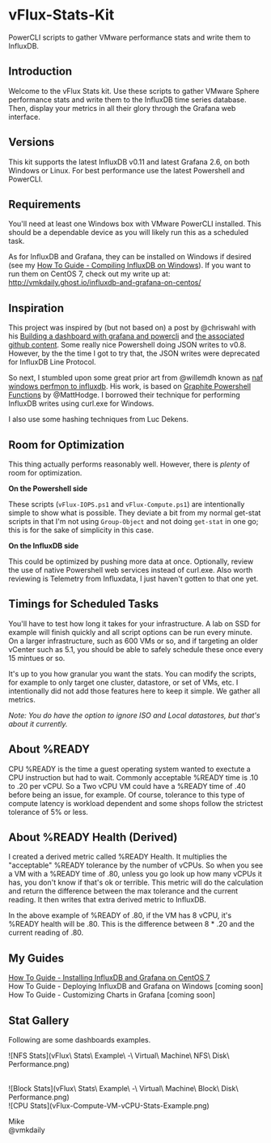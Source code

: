 # vFlux-Stats-Kit
PowerCLI scripts to gather VMware performance stats and write them to InfluxDB.

## Introduction
Welcome to the vFlux Stats kit.  Use these scripts to gather VMware Sphere performance stats and write them to the InfluxDB time series database.  Then, display your metrics in all their glory through the Grafana web interface.

## Versions
This kit supports the latest InfluxDB v0.11 and latest Grafana 2.6, on both Windows or Linux.  For best performance use the latest Powershell and PowerCLI.

## Requirements
You'll need at least one Windows box with VMware PowerCLI installed.  This should be a dependable device as you will likely run this as a scheduled task.<br>

As for InfluxDB and Grafana, they can be installed on Windows if desired (see my [How To Guide - Compiling InfluxDB on Windows](http://www.vmkdaily.com/posts/how-to-guide-compiling-influxdb-on-windows)).  If you want to run them on CentOS 7, check out my write up at:
http://vmkdaily.ghost.io/influxdb-and-grafana-on-centos/

## Inspiration
This project was inspired by (but not based on) a post by @chriswahl with his [Building a dashboard with grafana and powercli](http://wahlnetwork.com/2015/04/29/building-a-dashboard-with-grafana-influxdb-and-powercli/) and [the associated github content](https://github.com/WahlNetwork/grafana-vsphere-lab).  Some really nice Powershell doing JSON writes to v0.8.  However, by the the time I got to try that, the JSON writes were deprecated for InfluxDB Line Protocol.

So next, I stumbled upon some great prior art from @willemdh known as [naf windows perfmon to influxdb](https://github.com/willemdh/naf_windows_perfmon_to_influxdb/blob/master/naf_windows_perfmon_to_influxdb.ps1). His work, is based on [Graphite Powershell Functions](https://github.com/MattHodge/Graphite-PowerShell-Functions) by @MattHodge.  I borrowed their technique for performing InfluxDB writes using curl.exe for Windows.

I also use some hashing techniques from Luc Dekens.

## Room for Optimization
This thing actually performs reasonably well.  However, there is _plenty_ of room for optimization.  

**On the Powershell side**

These scripts (`vFlux-IOPS.ps1` and `vFlux-Compute.ps1`) are intentionally simple to show what is possible.  They deviate a bit from my normal get-stat scripts in that I'm not using `Group-Object` and not doing `get-stat` in one go; this is for the sake of simplicity in this case.  

**On the InfluxDB side**  

This could be optimized by pushing more data at once.  Optionally, review the use of native Powershell web services instead of curl.exe.  Also worth reviewing is Telemetry from Influxdata, I just haven't gotten to that one yet.

## Timings for Scheduled Tasks
You'll have to test how long it takes for your infrastructure.  A lab on SSD for example will finish quickly and all script options can be run every minute.  On a larger infrastructure, such as 600 VMs or so, and if targeting an older vCenter such as 5.1, you should be able to safely schedule these once every 15 mintues or so.

It's up to you how granular you want the stats.  You can modify the scripts, for example to only target one cluster, datastore, or set of VMs, etc.  I intentionally did not add those features here to keep it simple.  We gather all metrics.

*Note:  You do have the option to ignore ISO and Local datastores, but that's about it currently.*

## About %READY
CPU %READY is the time a guest operating system wanted to exectute a CPU instruction but had to wait.  Commonly acceptable %READY time is .10 to .20 per vCPU.  So a Two vCPU VM could have a %READY time of .40 before being an issue, for example.  Of course, tolerance to this type of compute latency is workload dependent and some shops follow the strictest tolerance of 5% or less.

## About %READY Health (Derived)
I created a derived metric called %READY Health.  It multiplies the "acceptable" %READY tolerance by the number of vCPUs.  So when you see a VM with a %READY time of .80, unless you go look up how many vCPUs it has, you don't know if that's ok or terrible.  This metric will do the calculation and return the difference between the max tolerance and the current reading.  It then writes that extra derived metric to InfluxDB.

In the above example of %READY of .80, if the VM has 8 vCPU, it's %READY health will be .80.  This is the difference between 8 * .20 and the current reading of .80.

## My Guides
[How To Guide - Installing InfluxDB and Grafana on CentOS 7](http://vmkdaily.ghost.io/influxdb-and-grafana-on-centos/)<br>
How To Guide - Deploying InfluxDB and Grafana on Windows [coming soon]<br>
How To Guide - Customizing Charts in Grafana [coming soon]<br>

## Stat Gallery
Following are some dashboards examples.
<br>

![NFS Stats](vFlux\ Stats\ Example\ -\ Virtual\ Machine\ NFS\ Disk\ Performance.png)

<br>
![Block Stats](vFlux\ Stats\ Example\ -\ Virtual\ Machine\ Block\ Disk\ Performance.png)

<br>
![CPU Stats](vFlux-Compute-VM-vCPU-Stats-Example.png)

<br>

Mike<br>
@vmkdaily
